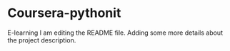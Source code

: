 # Coursera-pythonit
E-learning
I am editing the README file. Adding some more details about the project description.
